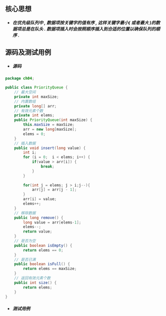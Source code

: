 ## 核心思想

* ##### 在优先级队列中 , 数据项按关键字的值有序 , 这样关键字最小\( 或者最大 \)的数据项总是在队头 . 数据项插入时会按照顺序插入到合适的位置以确保队列的顺序 .

## 源码及测试用例

* ##### 源码

```java
package ch04;

public class PriorityQueue {
	// 最大空间
	private int maxSize;
	// 内置数组
	private long[] arr;
	// 有效元素个数
	private int elems;
	public PriorityQueue(int maxSize) {
		this.maxSize = maxSize;
		arr = new long[maxSize];
		elems = 0;
	}
	// 插入数据
	public void insert(long value) {
		int i;
		for (i = 0;  i < elems; i++) {
			if(value > arr[i]) {
				break;
			}
		}
		
		for(int j = elems; j > i;j--){
			arr[j] = arr[j - 1];
		}
		arr[i] = value;
		elems++;
	}
	// 移除数据
	public long remove() {
		long value = arr[elems-1];
		elems--;
		return value;
	}
	// 是否为空
	public boolean isEmpty() {
		return elems == 0;
	}
	// 是否已满
	public boolean isFull() {
		return elems == maxSize;
	}
	// 返回有效元素个数
	public int size() {
		return elems;
	}
}
```

* ##### 测试用例

```java

```



